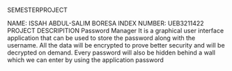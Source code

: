 SEMESTERPROJECT

NAME: ISSAH ABDUL-SALIM BORESA
INDEX NUMBER: UEB3211422
                  PROJECT DESCRIPITION 
Password Manager
It is a graphical user interface application that can be used to store the password 
along with the username. All the data will be encrypted to prove better security 
and will be decrypted on demand. Every password will also be hidden behind a 
wall which we can enter by using the application password

